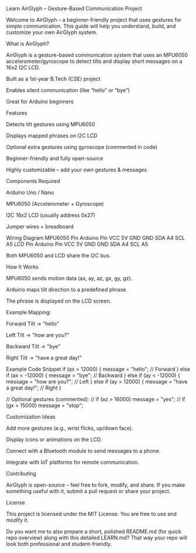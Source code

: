 Learn AirGlyph – Gesture-Based Communication Project

Welcome to AirGlyph – a beginner-friendly project that uses gestures for simple communication.
This guide will help you understand, build, and customize your own AirGlyph system.

What is AirGlyph?

AirGlyph is a gesture-based communication system that uses an MPU6050 accelerometer/gyroscope to detect tilts and display short messages on a 16x2 I2C LCD.

Built as a 1st-year B.Tech (CSE) project

Enables silent communication (like “hello” or “bye”)

Great for Arduino beginners

Features

Detects tilt gestures using MPU6050

Displays mapped phrases on I2C LCD

Optional extra gestures using gyroscope (commented in code)

Beginner-friendly and fully open-source

Highly customizable – add your own gestures & messages

Components Required

Arduino Uno / Nano

MPU6050 (Accelerometer + Gyroscope)

I2C 16x2 LCD (usually address 0x27)

Jumper wires + breadboard

Wiring Diagram
MPU6050 Pin	Arduino Pin
VCC	5V
GND	GND
SDA	A4
SCL	A5
LCD Pin	Arduino Pin
VCC	5V
GND	GND
SDA	A4
SCL	A5

Both MPU6050 and LCD share the I2C bus.

How It Works

MPU6050 sends motion data (ax, ay, az, gx, gy, gz).

Arduino maps tilt direction to a predefined phrase.

The phrase is displayed on the LCD screen.

Example Mapping:

Forward Tilt → "hello"

Left Tilt → "how are you?"

Backward Tilt → "bye"

Right Tilt → "have a great day!"

Example Code Snippet
if (ax > 12000) {
  message = "hello";        // Forward
} else if (ax < -12000) {
  message = "bye";          // Backward
} else if (ay < -12000) {
  message = "how are you?"; // Left
} else if (ay > 12000) {
  message = "have a great day!"; // Right
}

// Optional gestures (commented):
// if (az > 16000) message = "yes";
// if (gx > 15000) message = "stop";

Customization Ideas

Add more gestures (e.g., wrist flicks, up/down face).

Display icons or animations on the LCD.

Connect with a Bluetooth module to send messages to a phone.

Integrate with IoT platforms for remote communication.

Contributing

AirGlyph is open-source – feel free to fork, modify, and share.
If you make something useful with it, submit a pull request or share your project.

License

This project is licensed under the MIT License. You are free to use and modify it.

Do you want me to also prepare a short, polished README.md (for quick repo overview) along with this detailed LEARN.md? That way your repo will look both professional and student-friendly.
